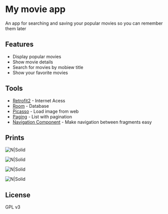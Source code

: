 # My movie app
 An app for searching and saving your popular movies so you can remember them later
 
## Features

* Display popular movies
* Show movie details
* Search for movies by mobiew title
* Show your favorite movies

## Tools


- [Retrofit2](https://square.github.io/retrofit/) - Internet Acess
- [Room](https://developer.android.com/training/data-storage/room) - Database
- [Picasso](https://square.github.io/picasso/) - Load image from web
- [Paging](https://developer.android.com/topic/libraries/architecture/paging) - List with pagination 
- [Navigation Component](https://developer.android.com/guide/navigation/navigation-getting-started) - Make navigation between fragments easy

 
 ## Prints
![N|Solid](https://images-wixmp-ed30a86b8c4ca887773594c2.wixmp.com/f/097f4b40-d385-4bf0-89ab-73b909eb2e0e/dehriqr-fe886b96-a0da-434a-8493-286940056e3a.png?token=eyJ0eXAiOiJKV1QiLCJhbGciOiJIUzI1NiJ9.eyJzdWIiOiJ1cm46YXBwOiIsImlzcyI6InVybjphcHA6Iiwib2JqIjpbW3sicGF0aCI6IlwvZlwvMDk3ZjRiNDAtZDM4NS00YmYwLTg5YWItNzNiOTA5ZWIyZTBlXC9kZWhyaXFyLWZlODg2Yjk2LWEwZGEtNDM0YS04NDkzLTI4Njk0MDA1NmUzYS5wbmcifV1dLCJhdWQiOlsidXJuOnNlcnZpY2U6ZmlsZS5kb3dubG9hZCJdfQ.PyQ6IeNCAsWG2rdVS8boKhlNXgcv8CIn2YR3VztyoA4)

![N|Solid](https://images-wixmp-ed30a86b8c4ca887773594c2.wixmp.com/f/097f4b40-d385-4bf0-89ab-73b909eb2e0e/dehrir2-4d4886f7-02db-4b6d-b008-31a3bc9f3c34.png?token=eyJ0eXAiOiJKV1QiLCJhbGciOiJIUzI1NiJ9.eyJzdWIiOiJ1cm46YXBwOiIsImlzcyI6InVybjphcHA6Iiwib2JqIjpbW3sicGF0aCI6IlwvZlwvMDk3ZjRiNDAtZDM4NS00YmYwLTg5YWItNzNiOTA5ZWIyZTBlXC9kZWhyaXIyLTRkNDg4NmY3LTAyZGItNGI2ZC1iMDA4LTMxYTNiYzlmM2MzNC5wbmcifV1dLCJhdWQiOlsidXJuOnNlcnZpY2U6ZmlsZS5kb3dubG9hZCJdfQ.1RJZLulDHiN7owBQLOLvP5KICYd8w8F1y6PrCZgBE7o)

![N|Solid](https://images-wixmp-ed30a86b8c4ca887773594c2.wixmp.com/f/097f4b40-d385-4bf0-89ab-73b909eb2e0e/dehriqf-68363b10-8b51-4037-8cc7-6c2a955827d8.png?token=eyJ0eXAiOiJKV1QiLCJhbGciOiJIUzI1NiJ9.eyJzdWIiOiJ1cm46YXBwOiIsImlzcyI6InVybjphcHA6Iiwib2JqIjpbW3sicGF0aCI6IlwvZlwvMDk3ZjRiNDAtZDM4NS00YmYwLTg5YWItNzNiOTA5ZWIyZTBlXC9kZWhyaXFmLTY4MzYzYjEwLThiNTEtNDAzNy04Y2M3LTZjMmE5NTU4MjdkOC5wbmcifV1dLCJhdWQiOlsidXJuOnNlcnZpY2U6ZmlsZS5kb3dubG9hZCJdfQ.ELXGF-_0HRKSX-L-6r3V2b73RI--tptxJhuPuQ27DDE)

![N|Solid](https://images-wixmp-ed30a86b8c4ca887773594c2.wixmp.com/f/097f4b40-d385-4bf0-89ab-73b909eb2e0e/dehriqk-9e008be9-ac3f-4e04-a12e-b4e7463e3663.png?token=eyJ0eXAiOiJKV1QiLCJhbGciOiJIUzI1NiJ9.eyJzdWIiOiJ1cm46YXBwOiIsImlzcyI6InVybjphcHA6Iiwib2JqIjpbW3sicGF0aCI6IlwvZlwvMDk3ZjRiNDAtZDM4NS00YmYwLTg5YWItNzNiOTA5ZWIyZTBlXC9kZWhyaXFrLTllMDA4YmU5LWFjM2YtNGUwNC1hMTJlLWI0ZTc0NjNlMzY2My5wbmcifV1dLCJhdWQiOlsidXJuOnNlcnZpY2U6ZmlsZS5kb3dubG9hZCJdfQ.KzTwm6JjtL2-zSyrUWzeE3EkTckntm8rPNCKoKeg0Lc)



## License

GPL v3